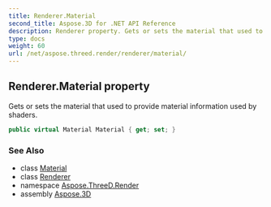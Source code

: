 ```yaml
---
title: Renderer.Material
second_title: Aspose.3D for .NET API Reference
description: Renderer property. Gets or sets the material that used to provide material information used by shaders
type: docs
weight: 60
url: /net/aspose.threed.render/renderer/material/
---
```

## Renderer.Material property

Gets or sets the material that used to provide material information used by shaders.

```csharp
public virtual Material Material { get; set; }
```

### See Also

* class [Material](../../../aspose.threed.shading/material/)
* class [Renderer](../)
* namespace [Aspose.ThreeD.Render](../../renderer/)
* assembly [Aspose.3D](../../../)


